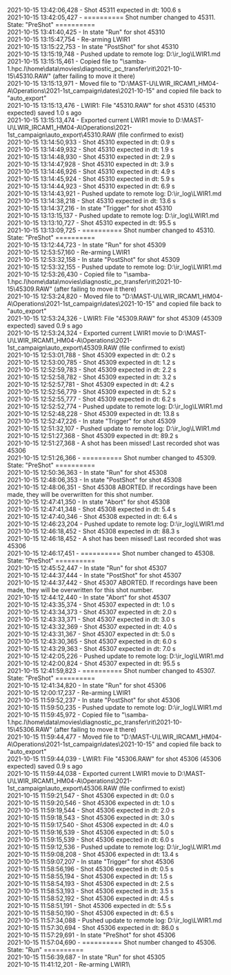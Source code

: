 2021-10-15 13:42:06,428 - Shot 45311 expected in dt: 100.6 s\
2021-10-15 13:42:05,427 - ========== Shot number changed to 45311. State: "PreShot" ==========\
2021-10-15 13:41:40,425 - In state "Run" for shot 45310\
2021-10-15 13:15:47,754 - Re-arming LWIR1\
2021-10-15 13:15:22,753 - In state "PostShot" for shot 45310\
2021-10-15 13:15:19,748 - Pushed update to remote log: D:\ir_log\LWIR1.md\
2021-10-15 13:15:15,461 - Copied file to "\\samba-1.hpc.l\home\data\movies\diagnostic_pc_transfer\rit\2021-10-15\45310.RAW" (after failing to move it there)\
2021-10-15 13:15:13,971 - Moved file to "D:\MAST-U\LWIR_IRCAM1_HM04-A\Operations\2021-1st_campaign\dates\2021-10-15" and copied file back to "auto_export"\
2021-10-15 13:15:13,476 - LWIR1: File "45310.RAW" for shot 45310 (45310 expected) saved 1.0 s ago\
2021-10-15 13:15:13,474 - Exported current LWIR1 movie to D:\MAST-U\LWIR_IRCAM1_HM04-A\Operations\2021-1st_campaign\auto_export\45310.RAW (file confirmed to exist)\
2021-10-15 13:14:50,933 - Shot 45310 expected in dt: 0.9 s\
2021-10-15 13:14:49,932 - Shot 45310 expected in dt: 1.9 s\
2021-10-15 13:14:48,930 - Shot 45310 expected in dt: 2.9 s\
2021-10-15 13:14:47,928 - Shot 45310 expected in dt: 3.9 s\
2021-10-15 13:14:46,926 - Shot 45310 expected in dt: 4.9 s\
2021-10-15 13:14:45,924 - Shot 45310 expected in dt: 5.9 s\
2021-10-15 13:14:44,923 - Shot 45310 expected in dt: 6.9 s\
2021-10-15 13:14:43,921 - Pushed update to remote log: D:\ir_log\LWIR1.md\
2021-10-15 13:14:38,218 - Shot 45310 expected in dt: 13.6 s\
2021-10-15 13:14:37,216 - In state "Trigger" for shot 45310\
2021-10-15 13:13:15,137 - Pushed update to remote log: D:\ir_log\LWIR1.md\
2021-10-15 13:13:10,727 - Shot 45310 expected in dt: 95.5 s\
2021-10-15 13:13:09,725 - ========== Shot number changed to 45310. State: "PreShot" ==========\
2021-10-15 13:12:44,723 - In state "Run" for shot 45309\
2021-10-15 12:53:57,160 - Re-arming LWIR1\
2021-10-15 12:53:32,158 - In state "PostShot" for shot 45309\
2021-10-15 12:53:32,155 - Pushed update to remote log: D:\ir_log\LWIR1.md\
2021-10-15 12:53:26,430 - Copied file to "\\samba-1.hpc.l\home\data\movies\diagnostic_pc_transfer\rit\2021-10-15\45309.RAW" (after failing to move it there)\
2021-10-15 12:53:24,820 - Moved file to "D:\MAST-U\LWIR_IRCAM1_HM04-A\Operations\2021-1st_campaign\dates\2021-10-15" and copied file back to "auto_export"\
2021-10-15 12:53:24,326 - LWIR1: File "45309.RAW" for shot 45309 (45309 expected) saved 0.9 s ago\
2021-10-15 12:53:24,324 - Exported current LWIR1 movie to D:\MAST-U\LWIR_IRCAM1_HM04-A\Operations\2021-1st_campaign\auto_export\45309.RAW (file confirmed to exist)\
2021-10-15 12:53:01,788 - Shot 45309 expected in dt: 0.2 s\
2021-10-15 12:53:00,785 - Shot 45309 expected in dt: 1.2 s\
2021-10-15 12:52:59,783 - Shot 45309 expected in dt: 2.2 s\
2021-10-15 12:52:58,782 - Shot 45309 expected in dt: 3.2 s\
2021-10-15 12:52:57,781 - Shot 45309 expected in dt: 4.2 s\
2021-10-15 12:52:56,779 - Shot 45309 expected in dt: 5.2 s\
2021-10-15 12:52:55,777 - Shot 45309 expected in dt: 6.2 s\
2021-10-15 12:52:52,774 - Pushed update to remote log: D:\ir_log\LWIR1.md\
2021-10-15 12:52:48,228 - Shot 45309 expected in dt: 13.8 s\
2021-10-15 12:52:47,226 - In state "Trigger" for shot 45309\
2021-10-15 12:51:32,107 - Pushed update to remote log: D:\ir_log\LWIR1.md\
2021-10-15 12:51:27,368 - Shot 45309 expected in dt: 89.2 s\
2021-10-15 12:51:27,368 - A shot has been missed! Last recorded shot was 45306\
2021-10-15 12:51:26,366 - ========== Shot number changed to 45309. State: "PreShot" ==========\
2021-10-15 12:50:36,363 - In state "Run" for shot 45308\
2021-10-15 12:48:06,353 - In state "PostShot" for shot 45308\
2021-10-15 12:48:06,351 - Shot 45308 ABORTED. If recordings have been made, they will be overwritten for this shot number.\
2021-10-15 12:47:41,350 - In state "Abort" for shot 45308\
2021-10-15 12:47:41,348 - Shot 45308 expected in dt: 5.4 s\
2021-10-15 12:47:40,346 - Shot 45308 expected in dt: 6.4 s\
2021-10-15 12:46:23,204 - Pushed update to remote log: D:\ir_log\LWIR1.md\
2021-10-15 12:46:18,452 - Shot 45308 expected in dt: 88.3 s\
2021-10-15 12:46:18,452 - A shot has been missed! Last recorded shot was 45306\
2021-10-15 12:46:17,451 - ========== Shot number changed to 45308. State: "PreShot" ==========\
2021-10-15 12:45:52,447 - In state "Run" for shot 45307\
2021-10-15 12:44:37,444 - In state "PostShot" for shot 45307\
2021-10-15 12:44:37,442 - Shot 45307 ABORTED. If recordings have been made, they will be overwritten for this shot number.\
2021-10-15 12:44:12,440 - In state "Abort" for shot 45307\
2021-10-15 12:43:35,374 - Shot 45307 expected in dt: 1.0 s\
2021-10-15 12:43:34,373 - Shot 45307 expected in dt: 2.0 s\
2021-10-15 12:43:33,371 - Shot 45307 expected in dt: 3.0 s\
2021-10-15 12:43:32,369 - Shot 45307 expected in dt: 4.0 s\
2021-10-15 12:43:31,367 - Shot 45307 expected in dt: 5.0 s\
2021-10-15 12:43:30,365 - Shot 45307 expected in dt: 6.0 s\
2021-10-15 12:43:29,363 - Shot 45307 expected in dt: 7.0 s\
2021-10-15 12:42:05,226 - Pushed update to remote log: D:\ir_log\LWIR1.md\
2021-10-15 12:42:00,824 - Shot 45307 expected in dt: 95.5 s\
2021-10-15 12:41:59,823 - ========== Shot number changed to 45307. State: "PreShot" ==========\
2021-10-15 12:41:34,820 - In state "Run" for shot 45306\
2021-10-15 12:00:17,237 - Re-arming LWIR1\
2021-10-15 11:59:52,237 - In state "PostShot" for shot 45306\
2021-10-15 11:59:50,235 - Pushed update to remote log: D:\ir_log\LWIR1.md\
2021-10-15 11:59:45,972 - Copied file to "\\samba-1.hpc.l\home\data\movies\diagnostic_pc_transfer\rit\2021-10-15\45306.RAW" (after failing to move it there)\
2021-10-15 11:59:44,477 - Moved file to "D:\MAST-U\LWIR_IRCAM1_HM04-A\Operations\2021-1st_campaign\dates\2021-10-15" and copied file back to "auto_export"\
2021-10-15 11:59:44,039 - LWIR1: File "45306.RAW" for shot 45306 (45306 expected) saved 0.9 s ago\
2021-10-15 11:59:44,038 - Exported current LWIR1 movie to D:\MAST-U\LWIR_IRCAM1_HM04-A\Operations\2021-1st_campaign\auto_export\45306.RAW (file confirmed to exist)\
2021-10-15 11:59:21,547 - Shot 45306 expected in dt: 0.0 s\
2021-10-15 11:59:20,546 - Shot 45306 expected in dt: 1.0 s\
2021-10-15 11:59:19,544 - Shot 45306 expected in dt: 2.0 s\
2021-10-15 11:59:18,543 - Shot 45306 expected in dt: 3.0 s\
2021-10-15 11:59:17,540 - Shot 45306 expected in dt: 4.0 s\
2021-10-15 11:59:16,539 - Shot 45306 expected in dt: 5.0 s\
2021-10-15 11:59:15,539 - Shot 45306 expected in dt: 6.0 s\
2021-10-15 11:59:12,536 - Pushed update to remote log: D:\ir_log\LWIR1.md\
2021-10-15 11:59:08,208 - Shot 45306 expected in dt: 13.4 s\
2021-10-15 11:59:07,207 - In state "Trigger" for shot 45306\
2021-10-15 11:58:56,196 - Shot 45306 expected in dt: 0.5 s\
2021-10-15 11:58:55,194 - Shot 45306 expected in dt: 1.5 s\
2021-10-15 11:58:54,193 - Shot 45306 expected in dt: 2.5 s\
2021-10-15 11:58:53,193 - Shot 45306 expected in dt: 3.5 s\
2021-10-15 11:58:52,192 - Shot 45306 expected in dt: 4.5 s\
2021-10-15 11:58:51,191 - Shot 45306 expected in dt: 5.5 s\
2021-10-15 11:58:50,190 - Shot 45306 expected in dt: 6.5 s\
2021-10-15 11:57:34,088 - Pushed update to remote log: D:\ir_log\LWIR1.md\
2021-10-15 11:57:30,694 - Shot 45306 expected in dt: 86.0 s\
2021-10-15 11:57:29,691 - In state "PreShot" for shot 45306\
2021-10-15 11:57:04,690 - ========== Shot number changed to 45306. State: "Run" ==========\
2021-10-15 11:56:39,687 - In state "Run" for shot 45305\
2021-10-15 11:41:12,201 - Re-arming LWIR1\
